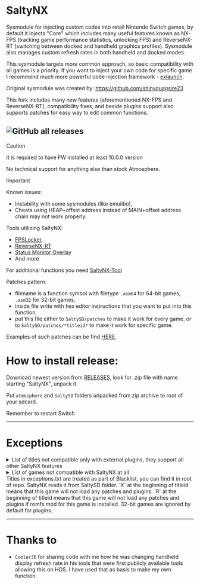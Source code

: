 # SaltyNX

Sysmodule for injecting custom codes into retail Nintendo Switch games, by default it injects "Core" which includes many useful features known as NX-FPS (tracking game performance statistics, unlocking FPS) and ReverseNX-RT (switching between docked and handheld graphics profiles). Sysmodule also manages custom refresh rates in both handheld and docked modes.

This sysmodule targets more common approach, so basic compatibility with all games is a priority. If you want to inject your own code for specific game I recommend much more powerful code injection framework - [exlaunch](https://github.com/shadowninja108/exlaunch).

Original sysmodule was created by: https://github.com/shinyquagsire23

This fork includes many new features (aforementioned NX-FPS and ReverseNX-RT), compatibility fixes, and beside plugins support also supports patches for easy way to edit common functions.

![GitHub all releases](https://img.shields.io/github/downloads/masagrator/SaltyNX/total?style=for-the-badge)
---

> [!CAUTION]
> It is required to have FW installed at least 10.0.0 version
> 
> No technical support for anything else than stock Atmosphere.

> [!IMPORTANT]
> Known issues:
> - Instability with some sysmodules (like emuiibo),
> - Cheats using HEAP+offset address instead of MAIN+offset address chain may not work properly.

Tools utilizing SaltyNX:
- [FPSLocker](https://github.com/masagrator/FPSLocker)
- [ReverseNX-RT](https://github.com/masagrator/ReverseNX-RT)
- [Status Monitor Overlay](https://github.com/masagrator/Status-Monitor-Overlay)
- And more

For additional functions you need [SaltyNX-Tool](https://github.com/masagrator/SaltyNX-Tool)

Patches pattern:
- filename is a function symbol with filetype `.asm64` for 64-bit games, `.asm32` for 32-bit games,
- inside file write with hex editor instructions that you want to put into this function,
- put this file either to `SaltySD/patches` to make it work for every game, or to `SaltySD/patches/*titleid*` to make it work for specific game.

Examples of such patches can be find [HERE](https://github.com/masagrator/SaltyNX-Patches).

# How to install release:

Download newest version from [RELEASES](https://github.com/masagrator/SaltyNX/releases), look for .zip file with name starting "SaltyNX", unpack it.

Put `atmosphere` and `SaltySD` folders unpacked from zip archive to root of your sdcard.

Remember to restart Switch

---

# Exceptions

<details> 

  <summary>List of titles not compatible only with external plugins, they support all other SaltyNX features</summary>

| Title | Why? |
| ------------- | ------------- |
| Alien: Isolation | Heap related |
| Azure Striker Gunvolt: Striker Pack | 32-bit games don't support plugins |
| Baldur's Gate and Baldur's Gate II: Enhanced Editions | 32-bit games don't support plugins |
| CelDamage HD | 32-bit games don't support plugins |
| Company of Heroes Collection | heap related |
| DEADLY PREMONITION Origins | 32-bit games don't support plugins |
| Death Road to Canada | 32-bit games don't support plugins |
| Dies irae Amantes amentes For Nintendo Switch | 32-bit games don't support plugins |
| EA SPORTS FC 24 | heap related |
| Goat Simulator | 32-bit games don't support plugins |
| Gothic | 32-bit games don't support plugins |
| Grandia Collection | Only launcher is 64-bit, actual games are 32-bit, so plugins are not supported |
| Grid: Autosport | Heap related |
| Immortals Fenyx Rising | Heap related |
| LIMBO | 32-bit games don't support plugins |
| Luigi's Mansions 2 HD | 32-bit games don't support plugins |
| Luigi's Mansion 3 | Heap related |
| Mario Kart 8 Deluxe (1.0.0-3.0.3) | 32-bit games don't support plugins |
| Mario Strikers: Battle League | Heap related |
| Megadimension Neptunia VII | 32-bit games don't support plugins |
| Moero Chronicle Hyper | 32-bit games don't support plugins |
| Moero Crystal H | 32-bit games don't support plugins |
| Monster Hunter Generations Ultimate | 32-bit games don't support plugins |
| Monster Hunter XX Nintendo Switch Ver. | 32-bit games don't support plugins |
| New Super Mario Bros. U Deluxe | 32-bit games don't support plugins |
| Ni no Kuni: Wrath of the White Witch | 32-bit games don't support plugins |
| Olympic Games Tokyo 2020 – The Official Video Game™ | heap related |
| Pikmin 3 Deluxe | 32-bit games don't support plugins |
| Planescape: Torment and Icewind Dale | 32-bit games don't support plugins |
| Plants vs. Zombies: Battle for Neighborville | Heap related |
| Radiant Silvergun | 32-bit games don't support plugins |
| Sherlock Holmes and The Hound of The Baskervilles | 32-bit games don't support plugins |
| Stubbs the Zombie in Rebel Without a Pulse | heap related |
| The Lara Croft Collection | heap related |
| Tokyo Mirage Session #FE Encore | 32-bit games don't support plugins |
| Valkyria Chronicles | 32-bit games don't support plugins |
| World of Goo | 32-bit games don't support plugins |
| YouTube | Unknown |
| 超次次元ゲイム ネプテューヌRe;Birth1 | 32-bit games don't support plugins |
| 超次次元ゲイム ネプテューヌRe;Birth2 SISTERS GENERATION | 32-bit games don't support plugins |
| 神次次元ゲイム ネプテューヌRe;Birth3 V CENTURY | 32-bit games don't support plugins |

</details>

<details>
  <summary>List of games not compatible with SaltyNX at all</summary>

| Title | Why? |
| ------------- | ------------- |
| Witcher 3 GOTY (version 3.2) | heap related |
</details>
Titles in exceptions.txt are treated as part of Blacklist, you can find it in root of repo. SaltyNX reads it from SaltySD folder. `X` at the beginning of titleid means that this game will not load any patches and plugins. `R` at the beginning of titleid means that this game will not load any patches and plugins if romfs mod for this game is installed. 32-bit games are ignored by default for plugins.

---

# Thanks to
- `Cooler3D` for sharing code with me how he was changing handheld display refresh rate in his tools that were first publicly available tools allowing this on HOS. I have used that as basis to make my own function.
